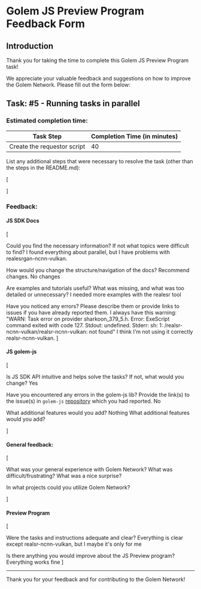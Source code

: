 # Golem JS Preview Program Feedback Form

## Introduction

Thank you for taking the time to complete this Golem JS Preview Program task!

We appreciate your valuable feedback and suggestions on how to improve the Golem Network.
Please fill out the form below:

## Task: #5 - Running tasks in parallel

### Estimated completion time:

| Task Step    | Completion Time (in minutes) |
|-------       |------------------------------|
| Create the requestor script                |         40                     |

List any additional steps that were necessary to resolve the task (other than the steps in the README.md):

[


]

### Feedback:

#### JS SDK Docs

[

Could you find the necessary information? If not what topics were difficult to find? I found everything about parallel, but I have problems with realesrgan-ncnn-vulkan. 

How would you change the structure/navigation of the docs? Recommend changes. No changes

Are examples and tutorials useful? What was missing, and what was too detailed or unnecessary? I needed more examples with the realesr tool 

Have you noticed any errors? Please describe them or provide links to issues if you have already reported them.
I always have this warning:
"WARN: Task error on provider sharkoon_379_5.h. Error: ExeScript command exited with code 127. Stdout: undefined. Stderr: sh: 1: /realsr-ncnn-vulkan/realsr-ncnn-vulkan: not found"
I think I'm not using it correctly realsr-ncnn-vulkan. 
]

#### JS golem-js

[
    
Is JS SDK API intuitive and helps solve the tasks? If not, what would you change? Yes

Have you encountered any errors in the golem-js lib? Provide the link(s) to the issue(s) in `golem-js` [repository](https://github.com/golemfactory/golem-js/issues) which you had reported. No

What additional features would you add? Nothing
What additional features would you add? 

]

#### General feedback:

[

What was your general experience with Golem Network? What was difficult/frustrating? 
What was a nice surprise?

In what projects could you utilize Golem Network?

]

#### Preview Program

[

Were the tasks and instructions adequate and clear?  Everything is clear except realsr-ncnn-vulkan, but I maybe it's only for me

Is there anything you would improve about the JS Preview program?
Everything works fine
]


---

Thank you for your feedback and for contributing to the Golem Network!
